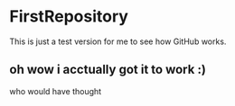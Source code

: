# FirstRepository
This is just a test version for me to see how GitHub works.

## oh wow i acctually got it to work :)
who would have thought
